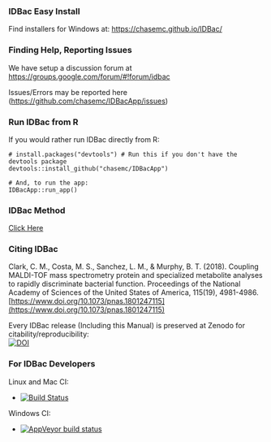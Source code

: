 ### IDBac Easy Install

Find installers for Windows at: https://chasemc.github.io/IDBac/

### Finding Help, Reporting Issues


We have setup a discussion forum at https://groups.google.com/forum/#!forum/idbac

Issues/Errors may be reported here (https://github.com/chasemc/IDBacApp/issues) 


### Run IDBac from R

If you would rather run IDBac directly from R:

```{r}
# install.packages("devtools") # Run this if you don't have the devtools package
devtools::install_github("chasemc/IDBacApp")

# And, to run the app:
IDBacApp::run_app()

```


### IDBac Method

[Click Here](https://github.com/chasemc/IDBacApp/blob/master/method.md#-idbac-instruction-manual-for-maldi-tof-ms-acquistion-and-data-analysis-)


### Citing IDBac

Clark, C. M., Costa, M. S., Sanchez, L. M., & Murphy, B. T. (2018). Coupling MALDI-TOF mass spectrometry protein and specialized metabolite analyses to rapidly discriminate bacterial function. Proceedings of the National Academy of Sciences of the United States of America, 115(19), 4981-4986. [https://www.doi.org/10.1073/pnas.1801247115](https://www.doi.org/10.1073/pnas.1801247115)

Every IDBac release (Including this Manual) is preserved at Zenodo for citability/reproducibility:   
[![DOI](https://zenodo.org/badge/DOI/10.5281/zenodo.1115619.svg)](https://doi.org/10.5281/zenodo.1115619)


### For IDBac Developers

Linux and Mac CI:
  - [![Build Status](https://travis-ci.org/chasemc/IDBacApp.svg?branch=master)](https://travis-ci.org/chasemc/IDBacApp)
  
Windows CI:
  - [![AppVeyor build status](https://ci.appveyor.com/api/projects/status/github/chasemc/IDBacApp?branch=master&svg=true)](https://ci.appveyor.com/project/chasemc/IDBacApp)





